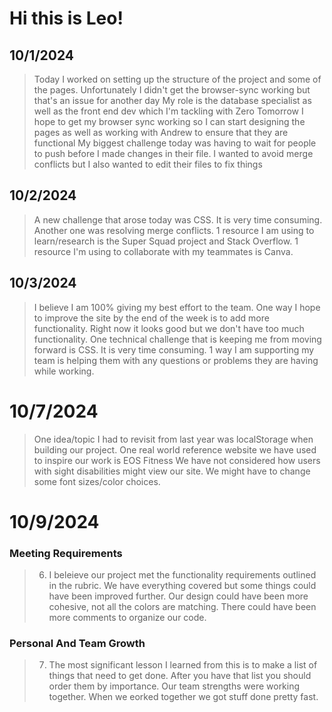 # Hi this is Leo!

## 10/1/2024
> Today I worked on setting up the structure of the project and some of the pages. Unfortunately I didn't get the browser-sync working but that's an issue for another day
> My role is the database specialist as well as the front end dev which I'm tackling with Zero
> Tomorrow I hope to get my browser sync working so I can start designing the pages as well as working with Andrew to ensure that they are functional
> My biggest challenge today was having to wait for people to push before I made changes in their file. I wanted to avoid merge conflicts but I also wanted to edit their files to fix things

## 10/2/2024
> A new challenge that arose today was CSS. It is very time consuming. Another one was resolving merge conflicts.
> 1 resource I am using to learn/research is the Super Squad project and Stack Overflow.
> 1 resource I'm using to collaborate with my teammates is Canva.

## 10/3/2024
> I believe I am 100% giving my best effort to the team.
> One way I hope to improve the site by the end of the week is to add more functionality. Right now it looks good but we don't have too much functionality.
> One technical challenge that is keeping me from moving forward is CSS. It is very time consuming.
> 1 way I am supporting my team is helping them with any questions or problems they are having while working.

# 10/7/2024

> One idea/topic I had to revisit from last year was localStorage when building our project.
> One real world reference website we have used to inspire our work is EOS Fitness
> We have not considered how users with sight disabilities might view our site. We might have to change some font sizes/color choices.

# 10/9/2024

### Meeting Requirements
> 6. I beleieve our project met the functionality requirements outlined in the rubric. We have everything covered but some things could have been improved further. Our design could have been more cohesive, not all the colors are matching. There could have been more comments to organize our code.

### Personal And Team Growth
> 7. The most significant lesson I learned from this is to make a list of things that need to get done. After you have that list you should order them by importance. Our team strengths were working together. When we eorked together we got stuff done pretty fast. 